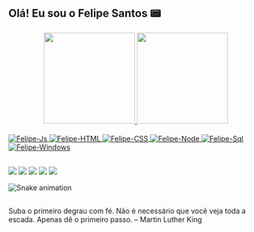 ## Olá! Eu sou o Felipe Santos 📟
<div align="center">
  <a href="https://github.com/felipessantos87">
  <img height="180em" src="https://github-readme-stats.vercel.app/api?username=felipessantos87&show_icons=true&theme=dracula&include_all_commits=true&count_private=true"/>
  <img height="180em" src="https://github-readme-stats.vercel.app/api/top-langs/?username=felipessantos87&layout=compact&langs_count=7&theme=dracula"/>
</div>
<div style="display: inline_block"><br>
  <img align="center" alt="Felipe-Js"src="https://img.shields.io/badge/JavaScript-323330?style=for-the-badge&logo=javascript&logoColor=F7DF1E">
  <img align="center" alt="Felipe-HTML" src="https://img.shields.io/badge/HTML-239120?style=for-the-badge&logo=html5&logoColor=white">
  <img align="center" alt="Felipe-CSS" src="https://img.shields.io/badge/CSS3-1572B6?style=for-the-badge&logo=css3&logoColor=white">
  <img align="center" alt="Felipe-Node" src="https://img.shields.io/badge/Node.js-43853D?style=for-the-badge&logo=node.js&logoColor=white">
  <img align="center" alt="Felipe-Sql" src="https://img.shields.io/badge/MySQL-00000F?style=for-the-badge&logo=mysql&logoColor=white"">
  <img align="center" alt="Felipe-Windows" src="https://img.shields.io/badge/Microsoft-666666?style=for-the-badge&logo=microsoft&logoColor=white">
</div>
  
  ##
 
<div> 
  <a href="https://www.linkedin.com/in/felipessantos87/" target="_blank"><img src="https://img.shields.io/badge/-LinkedIn-%230077B5?style=for-the-badge&logo=linkedin&logoColor=white" target="_blank"></a>
  <a href = "mailto:lipe.silva.santos@gmail.com"><img src="https://img.shields.io/badge/-Gmail-%23333?style=for-the-badge&logo=gmail&logoColor=white" target="_blank"></a>
  <a href="https://www.instagram.com/felipe.santos.87/" target="_blank"><img src="https://img.shields.io/badge/-Instagram-%23E4405F?style=for-the-badge&logo=instagram&logoColor=white" target="_blank"></a>
  <a href="https://wa.me/5528999287154/" target="_blank"><img src="https://img.shields.io/badge/WhatsApp-25D366?style=for-the-badge&logo=whatsapp&logoColor=white" target="_blank"></a> 
    <a href="https://www.facebook.com/profile.php?id=100004610837227" target="_blank"><img src="https://img.shields.io/badge/Facebook-1877F2?style=for-the-badge&logo=facebook&logoColor=white" target="_blank"></a> 
 
 
![Snake animation](https://github.com/felipessantos87/felipessantos87/blob/output/github-contribution-grid-snake.svg)
  
</div>

## 
Suba o primeiro degrau com fé. Não é necessário que você veja toda a escada. Apenas dê o primeiro passo.  – Martin Luther King
